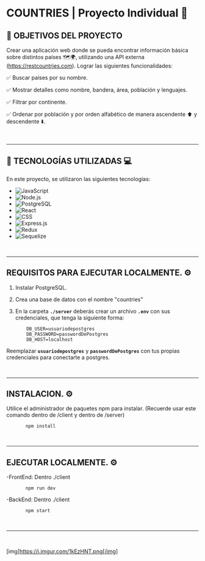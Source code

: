 # **COUNTRIES** | Proyecto Individual 🚀

## **📌 OBJETIVOS DEL PROYECTO**

Crear una aplicación web donde se pueda encontrar información básica sobre distintos países 🗺️🌍, utilizando una API externa (https://restcountries.com). Lograr las siguientes funcionalidades:

✅ Buscar países por su nombre.

✅ Mostrar detalles como nombre, bandera, área, población y lenguajes.

✅ Filtrar por continente.

✅ Ordenar por población y por orden alfabético de manera ascendente ⬆️ y descendente ⬇️.

<br />

---

## **📌 TECNOLOGÍAS UTILIZADAS 💻**

En este proyecto, se utilizaron las siguientes tecnologías:

- ![JavaScript](https://img.shields.io/badge/JavaScript-%23F7DF1E.svg?&style=for-the-badge&logo=javascript&logoColor=black)
- ![Node.js](https://img.shields.io/badge/Node.js-%2343853D.svg?&style=for-the-badge&logo=node.js&logoColor=white)
- ![PostgreSQL](https://img.shields.io/badge/PostgreSQL-%23336791.svg?&style=for-the-badge&logo=postgresql&logoColor=white)
- ![React](https://img.shields.io/badge/React-%2320232A.svg?&style=for-the-badge&logo=react&logoColor=61DAFB)
- ![CSS](https://img.shields.io/badge/CSS-%231572B6.svg?&style=for-the-badge&logo=css3&logoColor=white)
- ![Express.js](https://img.shields.io/badge/Express.js-%23404D59.svg?&style=for-the-badge&logo=express&logoColor=white)
- ![Redux](https://img.shields.io/badge/Redux-%23764ABC.svg?&style=for-the-badge&logo=redux&logoColor=white)
- ![Sequelize](https://img.shields.io/badge/Sequelize-%2353A4B0.svg?&style=for-the-badge&logo=sequelize&logoColor=white)

<br />

---

## **REQUISITOS PARA EJECUTAR LOCALMENTE. ⚙️**

1. Instalar PostgreSQL.
2. Crea una base de datos con el nombre "countries"
3. En la carpeta **`./server`** deberás crear un archivo **`.env`** con sus credenciales, que tenga la siguiente forma:

   ```env
       DB_USER=usuariodepostgres
       DB_PASSWORD=passwordDePostgres
       DB_HOST=localhost
   ```

Reemplazar **`usuariodepostgres`** y **`passwordDePostgres`** con tus propias credenciales para conectarte a postgres.

<br />

---

## **INSTALACION. ⚙️**

Utilice el administrador de paquetes npm para instalar. (Recuerde usar este comando dentro de /client y dentro de /server)

```blash
       npm install
   ```

<br />

---

## **EJECUTAR LOCALMENTE. ⚙️**

-FrontEnd: Dentro ./client

```blash
       npm run dev
   ```
-BackEnd: Dentro ./client

```blash
       npm start
   ```

<br />

---

<br />

[img]https://i.imgur.com/1kEzHNT.png[/img]


